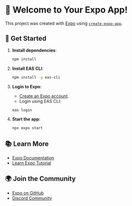 # 🚀 Welcome to Your Expo App!

This project was created with [Expo](https://expo.dev) using [`create-expo-app`](https://www.npmjs.com/package/create-expo-app).

## 🚀 Get Started

1. **Install dependencies**:
   ```bash
   npm install
   ```

2. **Install EAS CLI**:
   ```bash
   npm install -g eas-cli
   ```

3. **Login to Expo**:
   - [Create an Expo account](https://expo.dev/signup).
   - Login using EAS CLI:
   ```bash
   eas login
   ```

4. **Start the app**:
   ```bash
   npx expo start
   ```

## 📚 Learn More

- [Expo Documentation](https://docs.expo.dev/)
- [Learn Expo Tutorial](https://docs.expo.dev/tutorial/introduction/)

## 🌍 Join the Community

- [Expo on GitHub](https://github.com/expo/expo)
- [Discord Community](https://chat.expo.dev)